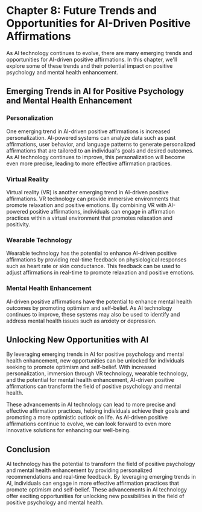 Chapter 8: Future Trends and Opportunities for AI-Driven Positive Affirmations
==============================================================================

As AI technology continues to evolve, there are many emerging trends and opportunities for AI-driven positive affirmations. In this chapter, we'll explore some of these trends and their potential impact on positive psychology and mental health enhancement.

Emerging Trends in AI for Positive Psychology and Mental Health Enhancement
---------------------------------------------------------------------------

### Personalization

One emerging trend in AI-driven positive affirmations is increased personalization. AI-powered systems can analyze data such as past affirmations, user behavior, and language patterns to generate personalized affirmations that are tailored to an individual's goals and desired outcomes. As AI technology continues to improve, this personalization will become even more precise, leading to more effective affirmation practices.

### Virtual Reality

Virtual reality (VR) is another emerging trend in AI-driven positive affirmations. VR technology can provide immersive environments that promote relaxation and positive emotions. By combining VR with AI-powered positive affirmations, individuals can engage in affirmation practices within a virtual environment that promotes relaxation and positivity.

### Wearable Technology

Wearable technology has the potential to enhance AI-driven positive affirmations by providing real-time feedback on physiological responses such as heart rate or skin conductance. This feedback can be used to adjust affirmations in real-time to promote relaxation and positive emotions.

### Mental Health Enhancement

AI-driven positive affirmations have the potential to enhance mental health outcomes by promoting optimism and self-belief. As AI technology continues to improve, these systems may also be used to identify and address mental health issues such as anxiety or depression.

Unlocking New Opportunities with AI
-----------------------------------

By leveraging emerging trends in AI for positive psychology and mental health enhancement, new opportunities can be unlocked for individuals seeking to promote optimism and self-belief. With increased personalization, immersion through VR technology, wearable technology, and the potential for mental health enhancement, AI-driven positive affirmations can transform the field of positive psychology and mental health.

These advancements in AI technology can lead to more precise and effective affirmation practices, helping individuals achieve their goals and promoting a more optimistic outlook on life. As AI-driven positive affirmations continue to evolve, we can look forward to even more innovative solutions for enhancing our well-being.

Conclusion
----------

AI technology has the potential to transform the field of positive psychology and mental health enhancement by providing personalized recommendations and real-time feedback. By leveraging emerging trends in AI, individuals can engage in more effective affirmation practices that promote optimism and self-belief. These advancements in AI technology offer exciting opportunities for unlocking new possibilities in the field of positive psychology and mental health.



